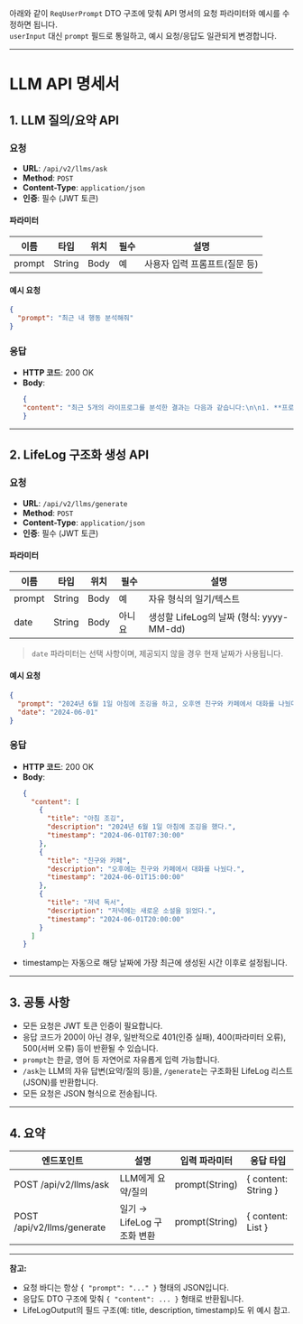 아래와 같이 `ReqUserPrompt` DTO 구조에 맞춰 API 명서의 요청 파라미터와 예시를 수정하면 됩니다.  
`userInput` 대신 `prompt` 필드로 통일하고, 예시 요청/응답도 일관되게 변경합니다.

---

# LLM API 명세서

## 1. LLM 질의/요약 API

### 요청

- **URL**: `/api/v2/llms/ask`
- **Method**: `POST`
- **Content-Type**: `application/json`
- **인증**: 필수 (JWT 토큰)

#### 파라미터

| 이름    | 타입   | 위치 | 필수 | 설명                        |
|---------|--------|------|------|-----------------------------|
| prompt  | String | Body | 예   | 사용자 입력 프롬프트(질문 등) |

#### 예시 요청

```json
{
  "prompt": "최근 내 행동 분석해줘"
}
```

### 응답

- **HTTP 코드**: 200 OK
- **Body**:
  ```json
  {
  "content": "최근 5개의 라이프로그를 분석한 결과는 다음과 같습니다:\n\n1. **프로그래밍 언어론 강의 수강**: 대학 4학년 강의를 수강하였음.\n2. **저녁 영화**: 가족과 함께 영화를 관람하였음.\n3. **오후 회의**: 클라이언트와 미팅을 진행하였음.\n4. **점심 식사**: 새로운 식당에서 점심을 먹었음.\n5. **오전 개발**: 테스트 코드를 작성하였음.\n\n### 감정 및 활동 분석:\n- **학습 활동**: 프로그래밍 관련 강의를 수강하며 자기계발에 집중하고 있음을 나타냅니다.\n- **사회적 활동**: 가족과 영화를 보거나 클라이언트와 미팅을 하는 등 사회적 교류가 활발합니다.\n- **업무 활동**: 점심과 오전 개발 시간에 업무에 집중하며 효율적으로 시간을 활용하고 있습니다.\n\n전반적으로, 최근에는 학습과 사회적 활동, 업무가 균형 있게 이루어지고 있는 것으로 보입니다."
  }
  ```

---

## 2. LifeLog 구조화 생성 API

### 요청

- **URL**: `/api/v2/llms/generate`
- **Method**: `POST`
- **Content-Type**: `application/json`
- **인증**: 필수 (JWT 토큰)

#### 파라미터

| 이름    | 타입   | 위치 | 필수 | 설명                    |
|---------|--------|------|------|-------------------------|
| prompt  | String | Body | 예   | 자유 형식의 일기/텍스트 |
| date    | String | Body | 아니요 | 생성할 LifeLog의 날짜 (형식: yyyy-MM-dd) |

> `date` 파라미터는 선택 사항이며, 제공되지 않을 경우 현재 날짜가 사용됩니다.

#### 예시 요청

```json
{
  "prompt": "2024년 6월 1일 아침에 조깅을 하고, 오후엔 친구와 카페에서 대화를 나눴다. 저녁엔 새로운 소설을 읽었다.",
  "date": "2024-06-01"
}
```

### 응답

- **HTTP 코드**: 200 OK
- **Body**:
  ```json
  {
    "content": [
      {
        "title": "아침 조깅",
        "description": "2024년 6월 1일 아침에 조깅을 했다.",
        "timestamp": "2024-06-01T07:30:00"
      },
      {
        "title": "친구와 카페",
        "description": "오후에는 친구와 카페에서 대화를 나눴다.",
        "timestamp": "2024-06-01T15:00:00"
      },
      {
        "title": "저녁 독서",
        "description": "저녁에는 새로운 소설을 읽었다.",
        "timestamp": "2024-06-01T20:00:00"
      }
    ]
  }
  ```
+ timestamp는 자동으로 해당 날짜에 가장 최근에 생성된 시간 이후로 설정됩니다.
---

## 3. 공통 사항

- 모든 요청은 JWT 토큰 인증이 필요합니다.
- 응답 코드가 200이 아닌 경우, 일반적으로 401(인증 실패), 400(파라미터 오류), 500(서버 오류) 등이 반환될 수 있습니다.
- `prompt`는 한글, 영어 등 자연어로 자유롭게 입력 가능합니다.
- `/ask`는 LLM의 자유 답변(요약/질의 등)을, `/generate`는 구조화된 LifeLog 리스트(JSON)를 반환합니다.
- 모든 요청은 JSON 형식으로 전송됩니다.

---

## 4. 요약

| 엔드포인트                | 설명                       | 입력 파라미터         | 응답 타입               |
|---------------------------|----------------------------|-----------------------|-------------------------|
| POST /api/v2/llms/ask     | LLM에게 요약/질의          | prompt(String)        | { content: String }     |
| POST /api/v2/llms/generate| 일기 → LifeLog 구조화 변환 | prompt(String)        | { content: List }       |

---

**참고:**
- 요청 바디는 항상 `{ "prompt": "..." }` 형태의 JSON입니다.
- 응답도 DTO 구조에 맞춰 `{ "content": ... }` 형태로 반환됩니다.
- LifeLogOutput의 필드 구조(예: title, description, timestamp)도 위 예시 참고.